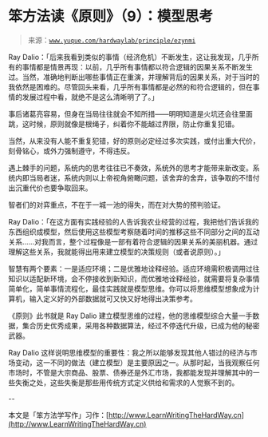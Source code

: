 # 笨方法读《原则》（9）：模型思考

> 来源：[`www.yuque.com/hardwaylab/principle/ezynmi`](https://www.yuque.com/hardwaylab/principle/ezynmi)



Ray Dalio：「后来我看到类似的事情（经济危机）不断发生，这让我发现，几乎所有的事情都是情景再现：以前，几乎所有事情都以符合逻辑的因果关系不断发生过。当然，准确地判断出哪些事情正在重演，并理解背后的因果关系，对于当时的我依然是困难的。尽管回头来看，几乎所有事情都是必然的和符合逻辑的，但在事情的发展过程中看，就绝不是这么清晰明了了。」 

事后诸葛亮容易，但身在当局往往就会不知所措——明明知道是火坑还会往里面跳，这时候，原则就像是根绳子，纠着你不能越过界限，防止你重复犯错。 

当然，从来没有人能不重复犯错，好的原则必定经过多次实践，或付出重大代价，刻骨铭心，或外力强制遵守，不得违反。 

遇上棘手的问题，系统内的思考往往已不奏效，系统外的思考才能带来新改变。系统内即当局者迷，系统内则以上帝视角俯瞰问题，该舍弃的舍弃，该争取的不惜付出沉重代价也要争取回来。 

智者们的对弈重点，不在于一城一池的得失，而在对大势的预判验证。 

Ray Dalio：「在这方面有实践经验的人告诉我农业经营的过程，我把他们告诉我的东西组织成模型，然后使用这些模型考察随着时间的推移这些不同部分之间的互动关系……对我而言，整个过程像是一部有着符合逻辑的因果关系的美丽机器。通过理解这些关系，我就能得出用来建立模型的决策规则（或者说原则）。」 

智慧有两个要素：一是适应环境；二是优雅地诠释经验。适应环境需积极调用过往知识以适配新环境，会不停接收到新知识，而优雅地诠释经验，就需要将复杂事情简单化，简单事情流程化，最佳实践就是模型思维。你可以将思维模型想象成为计算机，输入定义好的外部数据就可又快又好地得出决策参考。 

《原则》此书就是 Ray Dalio 建立模型思维的过程，他的思维模型综合大量一手数据，集合历史优秀成果，采用各种数据算法，经过不停迭代升级，已成为他的秘密武器。 

Ray Dalio 这样说明思维模型的重要性：我之所以能够发现其他人错过的经济与市场变动，这一不同的做法（建立模型）是主要原因之一。从那时起，当我观察任何市场时，不管是大宗商品、股票、债券还是外汇市场，我都能发现并理解其中的一些失衡之处，这些失衡是那些用传统方式定义供给和需求的人觉察不到的。 

-- 

本文是「笨方法学写作」习作：[http://www.LearnWritingTheHardWay.cn](http://www.LearnWritingTheHardWay.cn)